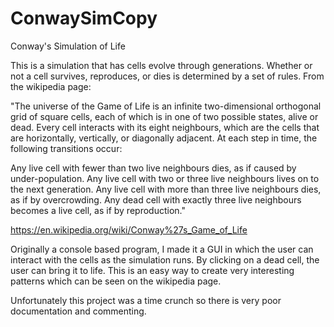 # ConwaySimCopy
Conway's Simulation of Life

This is a simulation that has cells evolve through generations. Whether or not a cell survives, reproduces, or dies is determined by a set of rules. From the wikipedia page: 

"The universe of the Game of Life is an infinite two-dimensional orthogonal grid of square cells, each of which is in one of two possible states, alive or dead. Every cell interacts with its eight neighbours, which are the cells that are horizontally, vertically, or diagonally adjacent. At each step in time, the following transitions occur:

Any live cell with fewer than two live neighbours dies, as if caused by under-population.
Any live cell with two or three live neighbours lives on to the next generation.
Any live cell with more than three live neighbours dies, as if by overcrowding.
Any dead cell with exactly three live neighbours becomes a live cell, as if by reproduction."

https://en.wikipedia.org/wiki/Conway%27s_Game_of_Life


Originally a console based program, I made it a GUI in which the user can interact with the cells as the simulation runs. By clicking on a dead cell, the user can bring it to life. This is an easy way to create very interesting patterns which can be seen on the wikipedia page. 

Unfortunately this project was a time crunch so there is very poor documentation and commenting. 


